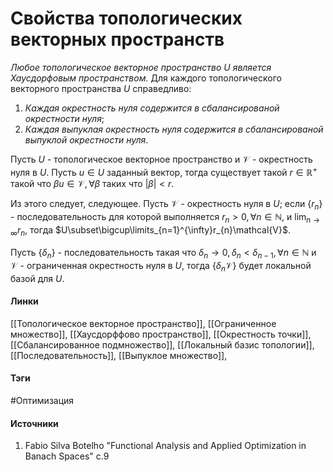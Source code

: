 # Свойства топологических векторных пространств
*Любое топологическое векторное пространство $U$ является Хаусдорфовым пространством.*
Для каждого топологического векторного пространства $U$ справедливо:
1. *Каждая окрестность нуля содержится в сбалансированой окрестности нуля*;
2. *Каждая выпуклая окрестность нуля содержится в сбалансированой выпуклой окрестности нуля*.

Пусть $U$ - топологическое векторное пространство и $\mathcal{V}$ - окрестность нуля в $U$. Пусть $u\in U$ заданный вектор, тогда существует такой $r\in\mathbb{R}^{+}$ такой что $\beta u\in\mathcal{V},\forall\beta$ таких что $|\beta|<r$. 

Из этого следует, следующее. Пусть $\mathcal{V}$ - окрестность нуля в $U$; если $\{r_{n}\}$ - последовательность для которой выполняется $r_{n}>0,\forall n\in\mathbb{N}$, и $\lim_{n\to\infty}r_n$, тогда $U\subset\bigcup\limits_{n=1}^{\infty}r_{n}\mathcal{V}$.

Пусть $\{\delta_{n}\}$ - последовательность такая что $\delta_{n}\to0,\delta_{n}<\delta_{n-1},\forall n\in\mathbb{N}$ и $\mathcal{V}$ - ограниченная окрестность нуля в $U$, тогда $\{\delta_{n}\mathcal{V}\}$ будет локальной базой для $U$.


#### Линки
 [[Топологическое векторное пространство]],
 [[Ограниченное множество]],
 [[Хаусдорффово пространство]],
 [[Окрестность точки]],
 [[Сбалансированное подмножество]],
 [[Локальный базис топологии]],
 [[Последовательность]],
 [[Выпуклое множество]],
#### Тэги
 #Оптимизация 
#### Источники
 1. Fabio Silva Botelho "Functional Analysis and Applied Optimization in Banach Spaces" c.9